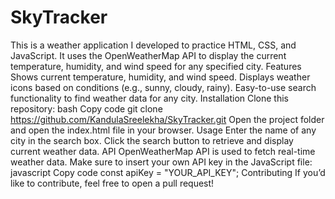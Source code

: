 # SkyTracker
This is a weather application I developed to practice HTML, CSS, and JavaScript. It uses the OpenWeatherMap API to display the current temperature, humidity, and wind speed for any specified city.
Features
Shows current temperature, humidity, and wind speed.
Displays weather icons based on conditions (e.g., sunny, cloudy, rainy).
Easy-to-use search functionality to find weather data for any city.
Installation
Clone this repository:
bash
Copy code
git clone https://github.com/KandulaSreelekha/SkyTracker.git
Open the project folder and open the index.html file in your browser.
Usage
Enter the name of any city in the search box.
Click the search button to retrieve and display current weather data.
API
OpenWeatherMap API is used to fetch real-time weather data.
Make sure to insert your own API key in the JavaScript file:
javascript
Copy code
const apiKey = "YOUR_API_KEY";
Contributing
If you’d like to contribute, feel free to open a pull request!
